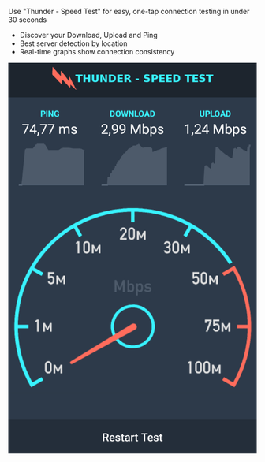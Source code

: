 Use "Thunder - Speed Test" for easy, one-tap connection testing in under 30 seconds

- Discover your Download, Upload and Ping 
- Best server detection by location
- Real-time graphs show connection consistency

![App Screenshot](screenshot.png)

